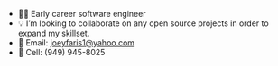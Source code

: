 
- 👨‍💻 Early career software engineer
- 💡 I’m looking to collaborate on any open source projects in order to expand my skillset.
- 📧 Email: joeyfaris1@yahoo.com  
- 📱 Cell: (949) 945-8025

